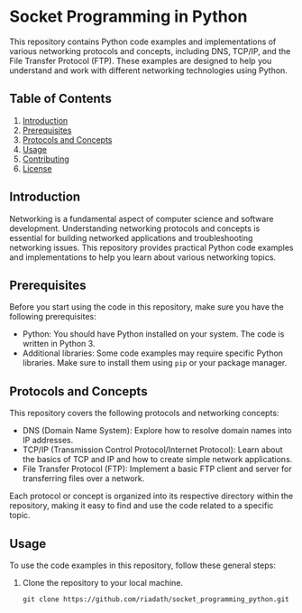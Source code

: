 # Socket Programming in Python

This repository contains Python code examples and implementations of various networking protocols and concepts, including DNS, TCP/IP, and the File Transfer Protocol (FTP). These examples are designed to help you understand and work with different networking technologies using Python.

## Table of Contents

1. [Introduction](#introduction)
2. [Prerequisites](#prerequisites)
3. [Protocols and Concepts](#protocols-and-concepts)
4. [Usage](#usage)
5. [Contributing](#contributing)
6. [License](#license)

## Introduction

Networking is a fundamental aspect of computer science and software development. Understanding networking protocols and concepts is essential for building networked applications and troubleshooting networking issues. This repository provides practical Python code examples and implementations to help you learn about various networking topics.

## Prerequisites

Before you start using the code in this repository, make sure you have the following prerequisites:

- Python: You should have Python installed on your system. The code is written in Python 3.
- Additional libraries: Some code examples may require specific Python libraries. Make sure to install them using `pip` or your package manager.

## Protocols and Concepts

This repository covers the following protocols and networking concepts:

- DNS (Domain Name System): Explore how to resolve domain names into IP addresses.
- TCP/IP (Transmission Control Protocol/Internet Protocol): Learn about the basics of TCP and IP and how to create simple network applications.
- File Transfer Protocol (FTP): Implement a basic FTP client and server for transferring files over a network.

Each protocol or concept is organized into its respective directory within the repository, making it easy to find and use the code related to a specific topic.

## Usage

To use the code examples in this repository, follow these general steps:

1. Clone the repository to your local machine.

   ```shell
   git clone https://github.com/riadath/socket_programming_python.git
